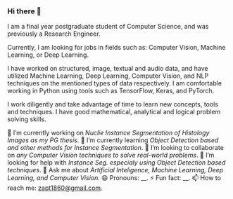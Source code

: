 ### Hi there 👋

<!--
**zeeshanalipnhwr/zeeshanalipnhwr** is a ✨ _special_ ✨ repository because its `README.md` (this file) appears on your GitHub profile.

Here are some ideas to get you started:

- 🔭 I’m currently working on ...
- 🌱 I’m currently learning ...
- 👯 I’m looking to collaborate on ...
- 🤔 I’m looking for help with ...
- 💬 Ask me about ...
- 📫 How to reach me: ...
- 😄 Pronouns: ...
- ⚡ Fun fact: ...
-->

I am a final year postgraduate student of Computer Science, and was previously a Research Engineer.

Currently, I am looking for jobs in fields such as: Computer Vision, Machine Learning, or Deep Learning.

I have worked on structured, image, textual and audio data, and have utilized Machine Learning, Deep Learning, Computer Vision, and NLP techniques on the mentioned types of data respectively. I am comfortable working in Python using tools such as TensorFlow, Keras, and PyTorch.

I work diligently and take advantage of time to learn new concepts, tools and techniques. I have good mathematical, analytical and logical problem solving skills.


🔭 I’m currently working on _Nuclie Instance Segmentation of Histology Images as my PG thesis_.
🌱 I’m currently learning _Object Detection based and other methods for Instance Segmentation_.
👯 I’m looking to collaborate on _any Computer Vision techniques to solve real-world problems_.
🤔 I’m looking for help with _Instance Seg. especialy using Object Detection based techniques_.
💬 Ask me about _Artificial Inteligence, Machine Learning, Deep Learning, and Computer Vision_.
😄 Pronouns: __.
⚡ Fun fact: __.
📫 How to reach me: zapt1860@gmail.com.

